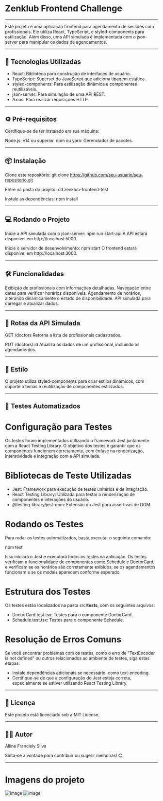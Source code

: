 # Zenklub Frontend Challenge

---

Este projeto é uma aplicação frontend para agendamento de sessões com profissionais. Ele utiliza React, TypeScript, e styled-components para estilização. Além disso, uma API simulada é implementada com o json-server para manipular os dados de agendamentos.

---

## 🚀 Tecnologias Utilizadas
- React: Biblioteca para construção de interfaces de usuário.
- TypeScript: Superset do JavaScript que adiciona tipagem estática.
- styled-components: Para estilização dinâmica e componentes reutilizáveis.
- json-server: Para simulação de uma API REST.
- Axios: Para realizar requisições HTTP.

---

## ⚙️ Pré-requisitos
Certifique-se de ter instalado em sua máquina:

Node.js: v14 ou superior.
npm ou yarn: Gerenciador de pacotes.

---

## 📦 Instalação
Clone este repositório:
git clone https://github.com/seu-usuario/seu-repositorio.git

Entre na pasta do projeto:
cd zenklub-frontend-test

Instale as dependências:
npm install

---

## 💻 Rodando o Projeto
Inicie a API simulada com o json-server:
npm run start-api
A API estará disponível em http://localhost:5000.

Inicie o servidor de desenvolvimento:
npm start
O frontend estará disponível em http://localhost:3000.

---

## 🛠 Funcionalidades
Exibição de profissionais com informações detalhadas.
Navegação entre datas para verificar horários disponíveis.
Agendamento de horários, alterando dinamicamente o estado de disponibilidade.
API simulada para carregar e atualizar dados.

---

## 📝 Rotas da API Simulada
GET /doctors
Retorna a lista de profissionais cadastrados.

PUT /doctors/:id
Atualiza os dados de um profissional, incluindo os agendamentos.

---

## 🎨 Estilo
O projeto utiliza styled-components para criar estilos dinâmicos, com suporte a temas e reutilização de componentes estilizados.

---

## 🧪 Testes Automatizados
# Configuração para Testes
Os testes foram implementados utilizando o framework Jest juntamente com a React Testing Library. O objetivo dos testes é garantir que os componentes funcionem corretamente, com ênfase na renderização, interatividade e integração com a API simulada.

# Bibliotecas de Teste Utilizadas
- Jest: Framework para execução de testes unitários e de integração.
- React Testing Library: Utilizada para testar a renderização de componentes e interações do usuário.
- @testing-library/jest-dom: Extensão do Jest para assertivas de DOM.

# Rodando os Testes
Para rodar os testes automatizados, basta executar o seguinte comando:

npm test

Isso iniciará o Jest e executará todos os testes na aplicação. Os testes verificam a funcionalidade de componentes como Schedule e DoctorCard, e verificam se os horários são corretamente exibidos, se os agendamentos funcionam e se os modais aparecem conforme esperado.

# Estrutura dos Testes
Os testes estão localizados na pasta src/__tests__, com os seguintes arquivos:
- DoctorCard.test.tsx: Testes para o componente DoctorCard.
- Schedule.test.tsx: Testes para o componente Schedule.

# Resolução de Erros Comuns
Se você encontrar problemas com os testes, como o erro de "TextEncoder is not defined" ou outros relacionados ao ambiente de testes, siga estas etapas:
- Instale dependências adicionais se necessário, como text-encoding.
- Certifique-se de que a configuração do Jest esteja correta, especialmente se estiver utilizando React Testing Library.

---

## 📜 Licença
Este projeto está licenciado sob a MIT License.

---

## 👨‍💻 Autor
Alline Franciely Silva

Sinta-se à vontade para contribuir ou sugerir melhorias! 😊

---

# Imagens do projeto
![image](https://github.com/user-attachments/assets/50edde39-0fe2-48a7-ba62-6aca3770dd5b)
![image](https://github.com/user-attachments/assets/fd45dfce-4533-45af-bdc2-aa076ba6336b)

